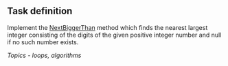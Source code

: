 ## Task definition ##

Implement the [NextBiggerThan](NextBigger/NumberExtension.cs#L15) method which finds the nearest largest integer consisting of the digits of the given positive integer number and null if no such number exists.

*Topics - loops, algorithms*